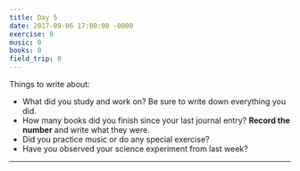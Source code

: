 ```yaml
---
title: Day 5
date: 2017-09-06 17:00:00 -0000
exercise: 0
music: 0
books: 0
field_trip: 0
---
```

Things to write about:

* What did you study and work on? Be sure to write down everything you did.
* How many books did you finish since your last journal entry? **Record the number** and write what they were.
* Did you practice music or do any special exercise?
* Have you observed your science experiment from last week?

***

